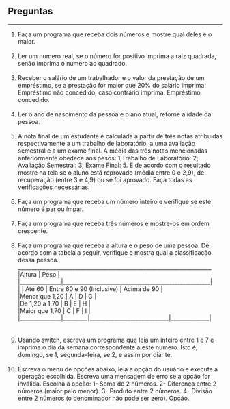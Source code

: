 <h2>Preguntas</h2>
<hr>
<ol type="1">
    <li>
		Faça um programa que receba dois números e mostre qual deles é o maior.<br><br>
    </li>
    <li>
		Ler um numero real, se o número for positivo imprima a raiz quadrada, senão imprima o numero ao quadrado.<br><br>
    </li>
    <li>
		Receber o salário de um trabalhador e o valor da prestação de um empréstimo, se a prestação for maior que 20% do salário imprima: Empréstimo não concedido, caso contrário imprima: Empréstimo concedido.<br><br>
    </li>
    <li>
		Ler o ano de nascimento da pessoa e o ano atual, retorne a idade da pessoa.<br><br>
    </li>
    <li>
		A nota final de um estudante é calculada a partir de três notas atribuı́das respectivamente a um trabalho de laboratório, a uma avaliação semestral e a um exame final. A média das três notas mencionadas anteriormente obedece aos pesos: 1;Trabalho de Laboratório: 2; Avaliação Semestral: 3; Exame Final: 5. E de acordo com o resultado mostre na tela se o aluno está reprovado (média entre 0 e 2,9), de recuperação (entre 3 e 4,9) ou se foi aprovado. Faça todas as verificações necessárias.<br><br>
    </li>
    <li>
		Faça um programa que receba um número inteiro e verifique se este número é par ou ímpar.<br><br>
    </li>
    <li>
		Faça um programa que receba três números e mostre-os em ordem crescente.<br><br>
    </li>
    <li>
		Faça um programa que receba a altura e o peso de uma pessoa. De acordo com a tabela a seguir, verifique e mostra qual a classificação dessa pessoa.<br>
					   _______________________________________________________________________<br>
					   |Altura         |                   Peso                               |<br>
					   |_______________|______________________________________________________|<br>
					   |		   | Até 60  |  Entre 60 e 90 (Inclusive)  |  Acima de 90 |<br>
					   |Menor que 1,20 |   A     |            D                |    G         |<br>
					   |De 1,20 a 1,70 |   B     |            E                |    H         |<br>
					   |Maior que 1,70 |   C     |            F                |    I         |<br>
					   |_______________|_________|_____________________________|______________|<br><br><br>
    </li>
    <li>
		Usando switch, escreva um programa que leia um inteiro entre 1 e 7 e imprima o dia da semana correspondente a este numero. Isto é, domingo, se 1, segunda-feira, se 2, e assim por diante.<br><br>
    </li>
    <li>
		Escreva o menu de opções abaixo, leia a opção do usuário e execute a operação escolhida. Escreva uma mensagem de erro se a opção for inválida.
		Escolha a opção:
		1- Soma de 2 números.
		2- Diferença entre 2 números (maior pelo menor).
		3- Produto entre 2 números.
		4- Divisão entre 2 números (o denominador não pode ser zero).
		Opção.
    </li>
</ol>
